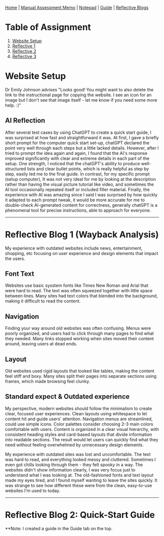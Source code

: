 [Home](index.md) | [Manual Assessment Memo](manual_assessment_memo.md) | [Notepad](notepad.md) | [Guide](soon.md) | [Reflective Blogs](reflective_blogs.md) 

# Table of Assignment 
1. [Website Setup](#website-setup)
2. [Reflective 1](#reflective-1)
3. [Reflective 2](soon.md)
4. [Reflective 3](reflective_blogs3.md)
   
# Website Setup
Dr Emily Johnson advises "Looks good! You might want to also delete the link to the instructional page for copying the website. I see an icon for an image but I don't see that image itself - let me know if you need some more help. :)"


## AI Reflection
After several test cases by using ChatGPT to create a quick start guide, I was surprised at how fast and straightforward it was. At first, I gave a briefly short prompt for the computer quick start set-up, chatGPT declared the point very well through each steps but a little lacked details. However, after I tried to prompt the idea again and again, I found that the AI's response improved significantly with clear and extreme details in each part of the setup. One strength, I noticed that the chatGPT's ability to produce well-structured lists and clear bullet points, which is really helpful as step by step, easily led me to the final guide. In contrast, for my specific prompt (setup computer), It was not very ideal for me by looking at the description rather than having the visual picture tutorial like video, and sometimes the AI tool occasionally repeated itself or included filler material. Finally, the experience with AI was amazing since I said I was surprised by how quickly it adapted to each prompt tweak, it would be more accurate for me to double-check AI-generated content for correctness, generally chatGPT is a phenomenal tool for precise instructions, able to approach for everyone.


---
# Reflective Blog 1 (Wayback Analysis)
My experience with outdated websites include news, entertainment, shopping, etc focusing on user experience and design elements that impact the users.

## Font Text
Websites use basic sysstem fonts like Times New Roman and Arial that were hard to read. The text was often squeezed together with little space between lines. Many sites had text colors that blended into the background, making it difficult to read the content.

## Navigation
Finding your way around old websites was often confusing. Menus were poorly organized, and users had to click through many pages to find what they needed. Many links stopped working when sites moved their content around, leaving users at dead ends.

## Layout
Old websites used rigid layouts that looked like tables, making the content feel stiff and boxy. Many sites split their pages into separate sections using frames, which made browsing feel clunky.

## Standard expect & Outdated experience
My perspective, modern websites should follow the minimalism to create clear, focused user experiences. Clean layouts using whitespace to let content hit and guide users' attention. Navigation menus are streamlined, could use simple icons. Color palettes consider choosing 2-3 main colors comfortable with users. Content is organized in a clear visual hierarchy, with consistent heading styles and card-based layouts that divide information into readable sections. The result would let users can quickly find what they need without feeling overwhelmed by unnecessary design elements.


My experience with outdated sites was lost and uncomfortable. The text was hard to read, and everything looked messy and cluttered. Sometimes I even got chills looking through them - they felt spooky in a way. The websites didn't show information clearly, I was very focus just to understand what I was looking at. The old-fashioned fonts and text layout made my eyes tired, and I found myself wanting to leave the sites quickly. It was strange to see how different these were from the clean, easy-to-use websites I'm used to today.

---
# Reflective Blog 2: Quick-Start Guide
**Note: I created a guide in the Guide tab on the top.
